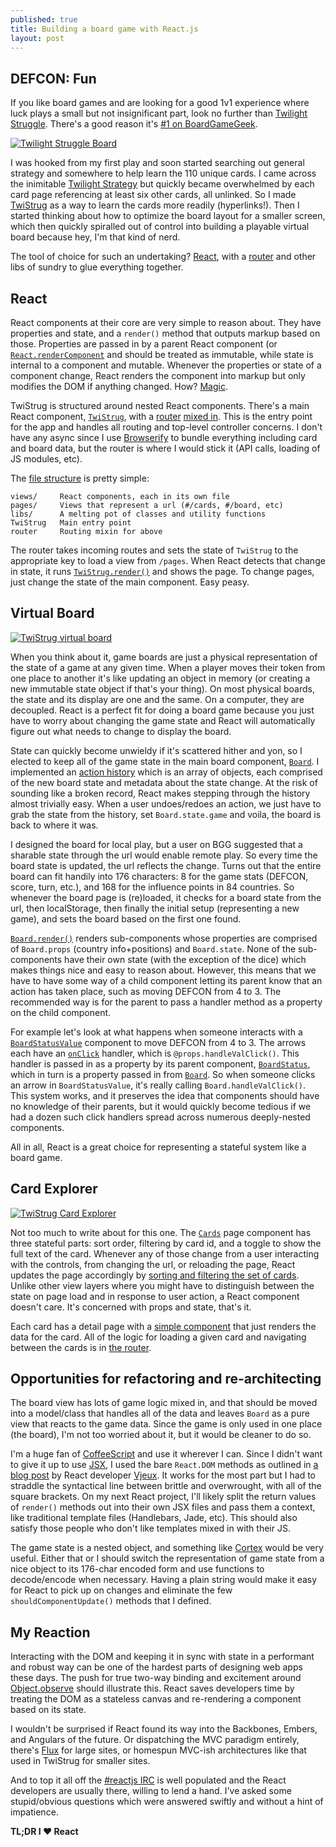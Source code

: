 ```yaml
---
published: true
title: Building a board game with React.js
layout: post
---
```


## DEFCON: Fun

If you like board games and are looking for a good 1v1 experience where luck plays a small but not insignificant part, look no further than [Twilight Struggle](http://en.wikipedia.org/wiki/Twilight_Struggle). There's a good reason it's [#1 on BoardGameGeek](http://boardgamegeek.com/browse/boardgame).

[![Twilight Struggle Board](http://twistrug.jjt.io/images/tsboard-sm.jpg)](http://twistrug.jjt.io/images/tsboard.jpg)

I was hooked from my first play and soon started searching out general strategy and somewhere to help learn the 110 unique cards. I came across the inimitable [Twilight Strategy](http://twilightstrategy.com/) but quickly became overwhelmed by each card page referencing at least six other cards, all unlinked. So I made [TwiStrug](http://twistrug.jjt.io) as a way to learn the cards more readily (hyperlinks!). Then I started thinking about how to optimize the board layout for a smaller screen, which then quickly spiralled out of control into building a playable virtual board because hey, I'm that kind of nerd.

The tool of choice for such an undertaking? [React](http://facebook.github.io/react/index.html), with a [router](https://github.com/flatiron/director) and other libs of sundry to glue everything together.

## React

React components at their core are very simple to reason about. They have properties and state, and a `render()` method that outputs markup based on those. Properties are passed in by a parent React component (or [`React.renderComponent`](http://facebook.github.io/react/docs/top-level-api.html#react.rendercomponent) and should be treated as immutable, while state is internal to a component and mutable. Whenever the properties or state of a component change, React renders the component into markup but only modifies the DOM if anything changed. How? [Magic](http://calendar.perfplanet.com/2013/diff/).

TwiStrug is structured around nested React components. There's a main React component, [`TwiStrug`](https://github.com/jjt/TwiStrug/blob/master/src/Twistrug.coffee), with a [router](https://github.com/jjt/TwiStrug/blob/master/src/router.coffee) [mixed in](http://facebook.github.io/react/docs/reusable-components.html#mixins). This is the entry point for the app and handles all routing and top-level controller concerns. I don't have any async since I use [Browserify](http://browserify.org/) to bundle everything including card and board data, but the router is where I would stick it (API calls, loading of JS modules, etc).

The [file structure](https://github.com/jjt/TwiStrug/tree/master/src) is pretty simple:


    views/     React components, each in its own file  
    pages/     Views that represent a url (#/cards, #/board, etc)  
    libs/      A melting pot of classes and utility functions  
    TwiStrug   Main entry point  
    router     Routing mixin for above  

The router takes incoming routes and sets the state of `TwiStrug` to the appropriate key to load a view from `/pages`. When React detects that change in state, it runs [`TwiStrug.render()`](https://github.com/jjt/TwiStrug/blob/master/src/Twistrug.coffee#L55) and shows the page. To change pages, just change the state of the main component. Easy peasy.

## Virtual Board

[![TwiStrug virtual board](http://twistrug.jjt.io/images/home-board.jpg)](http://twistrug.jjt.io/#/board)

When you think about it, game boards are just a physical representation of the state of a game at any given time. When a player moves their token from one place to another it's like updating an object in memory (or creating a new immutable state object if that's your thing). On most physical boards, the state and its display are one and the same. On a computer, they are decoupled. React is a perfect fit for doing a board game because you just have to worry about changing the game state and React will automatically figure out what needs to change to display the board.

State can quickly become unwieldy if it's scattered hither and yon, so I elected to keep all of the game state in the main board component, [`Board`](https://github.com/jjt/TwiStrug/blob/master/src/views/Board.coffee#L86). I implemented an [action history](https://github.com/jjt/TwiStrug/blob/master/src/libs/StateHistory.coffee) which is an array of objects, each comprised of the new board state and metadata about the state change. At the risk of sounding like a broken record, React makes stepping through the history almost trivially easy. When a user undoes/redoes an action, we just have to grab the state from the history, set `Board.state.game` and voila, the board is back to where it was.

I designed the board for local play, but a user on BGG suggested that a sharable state through the url would enable remote play. So every time the board state is updated, the url reflects the change. Turns out that the entire board can fit handily into 176 characters: 8 for the game stats (DEFCON, score, turn, etc.), and 168 for the influence points in 84 countries. So whenever the board page is (re)loaded, it checks for a board state from the url, then localStorage, then finally the initial setup (representing a new game), and sets the board based on the first one found.

[`Board.render()`](https://github.com/jjt/TwiStrug/blob/master/src/views/Board.coffee#L273) renders sub-components whose properties are comprised of `Board.props` (country info+positions) and `Board.state`. None of the sub-components have their own state (with the exception of the dice) which makes things nice and easy to reason about. However, this means that we have to have some way of a child component letting its parent know that an action has taken place, such as moving DEFCON from 4 to 3. The recommended way is for the parent to pass a handler method as a property on the child component.

For example let's look at what happens when someone interacts with a [`BoardStatusValue`](https://github.com/jjt/TwiStrug/blob/master/src/views/BoardStatusValue.coffee) component to move DEFCON from 4 to 3. The arrows each have an [`onClick`](https://github.com/jjt/TwiStrug/blob/master/src/views/BoardStatusValue.coffee#L15) handler, which is `@props.handleValClick()`. This handler is passed in as a property by its parent component, [`BoardStatus`](https://github.com/jjt/TwiStrug/blob/master/src/views/BoardStatus.coffee#L61), which in turn is a property passed in from [`Board`](https://github.com/jjt/TwiStrug/blob/master/src/views/Board.coffee#L336). So when someone clicks an arrow in `BoardStatusValue`, it's really calling `Board.handleValClick()`. This system works, and it preserves the idea that components should have no knowledge of their parents, but it would quickly become tedious if we had a dozen such click handlers spread across numerous deeply-nested components.

All in all, React is a great choice for representing a stateful system like a board game.

## Card Explorer

[![TwiStrug Card Explorer](http://twistrug.jjt.io/images/home-cards.jpg)](http://twistrug.jjt.io/#/cards)

Not too much to write about for this one. The [`Cards`](https://github.com/jjt/TwiStrug/blob/master/src/pages/Cards.coffee) page component has three stateful parts: sort order, filtering by card id, and a toggle to show the full text of the card. Whenever any of those change from a user interacting with the controls, from changing the url, or reloading the page, React updates the page accordingly by [sorting and filtering the set of cards](https://github.com/jjt/TwiStrug/blob/master/src/pages/Cards.coffee#L137-L149). Unlike other view layers where you might have to distinguish between the state on page load and in response to user action, a React component doesn't care. It's concerned with props and state, that's it.

Each card has a detail page with a [simple component](https://github.com/jjt/TwiStrug/blob/master/src/pages/Card.coffee) that just renders the data for the card. All of the logic for loading a given card and navigating between the cards is in [the router](https://github.com/jjt/TwiStrug/blob/master/src/router.coffee#L45-L53).

## Opportunities for refactoring and re-architecting

The board view has lots of game logic mixed in, and that should be moved into a model/class that handles all of the data and leaves `Board` as a pure view that reacts to the game data. Since the game is only used in one place (the board), I'm not too worried about it, but it would be cleaner to do so.

I'm a huge fan of [CoffeeScript](http://coffeescript.org/) and use it wherever I can. Since I didn't want to give it up to use [JSX](http://facebook.github.io/react/docs/jsx-in-depth.html), I used the bare `React.DOM` methods as outlined in [a blog post](http://blog.vjeux.com/2013/javascript/react-coffeescript.html) by React developer [Vjeux](https://twitter.com/Vjeux). It works for the most part but I had to straddle the syntactical line between brittle and overwrought, with all of the square brackets. On my next React project, I'll likely split the return values of `render()` methods out into their own JSX files and pass them a context, like traditional template files (Handlebars, Jade, etc). This should also satisfy those people who don't like templates mixed in with their JS.

The game state is a nested object, and something like [Cortex](https://github.com/mquan/cortex) would be very useful. Either that or I should switch the representation of game state from a nice object to its 176-char encoded form and use functions to decode/encode when necessary. Having a plain string would make it easy for React to pick up on changes and eliminate the few `shouldComponentUpdate()` methods that I defined.

## My Reaction

Interacting with the DOM and keeping it in sync with state in a performant and robust way can be one of the hardest parts of designing web apps these days. The push for true two-way binding and excitement around [Object.observe](http://bocoup.com/weblog/javascript-object-observe/) should illustrate this. React saves developers time by treating the DOM as a stateless canvas and re-rendering a component based on its state.

I wouldn't be surprised if React found its way into the Backbones, Embers, and Angulars of the future. Or dispatching the MVC paradigm entirely, there's [Flux](http://facebook.github.io/react/docs/flux-overview.html) for large sites, or homespun MVC-ish architectures like that used in TwiStrug for smaller sites.

And to top it all off the [#reactjs IRC](http://jsfiddle.net/vjeux/Zf5sQ/) is well populated and the React developers are usually there, willing to lend a hand. I've asked some stupid/obvious questions which were answered swiftly and without a hint of impatience.

**TL;DR I ♥ React**